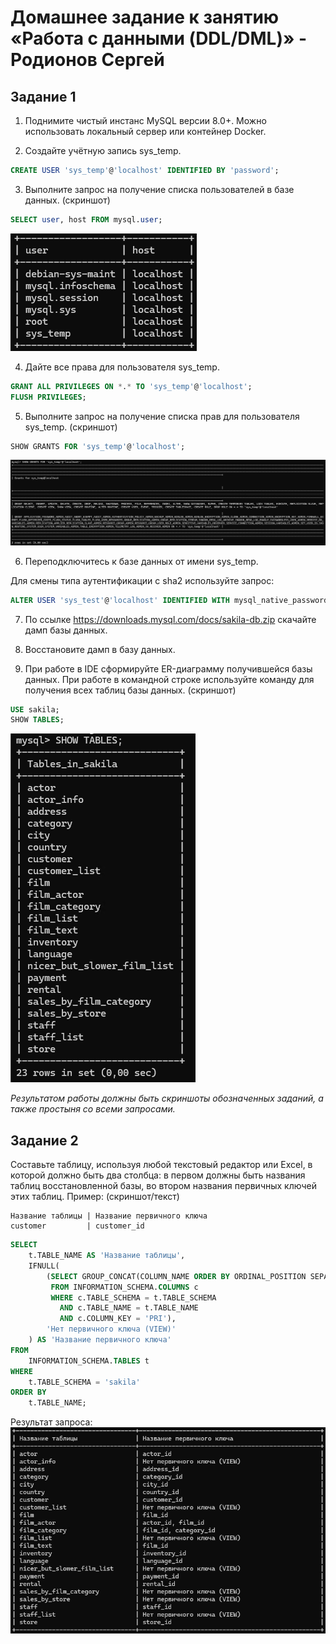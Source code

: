 # Домашнее задание к занятию «Работа с данными (DDL/DML)» - Родионов Сергей
## Задание 1
1. Поднимите чистый инстанс MySQL версии 8.0+. Можно использовать локальный сервер или контейнер Docker.

2. Создайте учётную запись sys_temp. 
```sql
CREATE USER 'sys_temp'@'localhost' IDENTIFIED BY 'password';
```
3. Выполните запрос на получение списка пользователей в базе данных. (скриншот)
```sql
SELECT user, host FROM mysql.user;
```
![](files/12/12-02/12-02-01-1.png)

4. Дайте все права для пользователя sys_temp. 
```sql
GRANT ALL PRIVILEGES ON *.* TO 'sys_temp'@'localhost';
FLUSH PRIVILEGES;
```
5. Выполните запрос на получение списка прав для пользователя sys_temp. (скриншот)
```sql
SHOW GRANTS FOR 'sys_temp'@'localhost';
```
![](files/12/12-02/12-02-01-2.png)

6. Переподключитесь к базе данных от имени sys_temp.

Для смены типа аутентификации с sha2 используйте запрос: 
```sql
ALTER USER 'sys_test'@'localhost' IDENTIFIED WITH mysql_native_password BY 'password';
```
7. По ссылке https://downloads.mysql.com/docs/sakila-db.zip скачайте дамп базы данных.

8. Восстановите дамп в базу данных.

9. При работе в IDE сформируйте ER-диаграмму получившейся базы данных. При работе в командной строке используйте команду для получения всех таблиц базы данных. (скриншот)
```sql
USE sakila;
SHOW TABLES;
```
![](files/12/12-02/12-02-01-3.png)

*Результатом работы должны быть скриншоты обозначенных заданий, а также простыня со всеми запросами.*

## Задание 2
Составьте таблицу, используя любой текстовый редактор или Excel, в которой должно быть два столбца: в первом должны быть названия таблиц восстановленной базы, во втором названия первичных ключей этих таблиц. Пример: (скриншот/текст)
```
Название таблицы | Название первичного ключа
customer         | customer_id
```
```sql
SELECT 
    t.TABLE_NAME AS 'Название таблицы',
    IFNULL(
        (SELECT GROUP_CONCAT(COLUMN_NAME ORDER BY ORDINAL_POSITION SEPARATOR ', ')
         FROM INFORMATION_SCHEMA.COLUMNS c
         WHERE c.TABLE_SCHEMA = t.TABLE_SCHEMA
           AND c.TABLE_NAME = t.TABLE_NAME
           AND c.COLUMN_KEY = 'PRI'),
        'Нет первичного ключа (VIEW)'
    ) AS 'Название первичного ключа'
FROM 
    INFORMATION_SCHEMA.TABLES t
WHERE 
    t.TABLE_SCHEMA = 'sakila'
ORDER BY 
    t.TABLE_NAME;
```
Результат запроса:
![](files/12/12-02/12-02-02-1.png)
